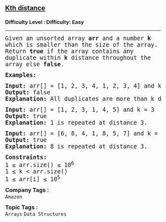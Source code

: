<h2><a href="https://www.geeksforgeeks.org/problems/kth-distance3757/0">Kth distance</a></h2><h3>Difficulty Level : Difficulty: Easy</h3><hr><div class="problems_problem_content__Xm_eO"><p><span style="font-size: 14pt; font-family: 'andale mono', monospace;">Given an unsorted array <strong>arr </strong>and a<strong> </strong>number <strong>k </strong>which is smaller than the size of the array. Return <strong>true</strong> if the array contains any duplicate within <strong>k </strong>distance throughout the array else <strong>false</strong>.</span></p>
<p><strong><span style="font-size: 14pt; font-family: 'andale mono', monospace;">Examples:</span></strong></p>
<pre><span style="font-size: 14pt; font-family: 'andale mono', monospace;"><strong>Input:</strong> arr[] = [1, 2, 3, 4, 1, 2, 3, 4] and k = 3</span><br><span style="font-size: 14pt; font-family: 'andale mono', monospace;"><strong>Output:</strong> false</span><br><span style="font-size: 14pt; font-family: 'andale mono', monospace;"><strong>Explanation:</strong> All duplicates are more than k distance away.</span></pre>
<pre><span style="font-size: 14pt; font-family: 'andale mono', monospace;"><strong>Input:</strong> arr[] = [1, 2, 3, 1, 4, 5] and k = 3</span><br><span style="font-size: 14pt; font-family: 'andale mono', monospace;"><strong>Output:</strong> true</span><br><span style="font-size: 14pt; font-family: 'andale mono', monospace;"><strong>Explanation:</strong> 1 is repeated at distance 3.<br></span></pre>
<pre><span style="font-size: 14pt; font-family: 'andale mono', monospace;"><strong>Input:</strong> arr[] = [6, 8, 4, 1, 8, 5, 7] and k = 3</span><br><span style="font-size: 14pt; font-family: 'andale mono', monospace;"><strong>Output:</strong> true</span><br><span style="font-size: 14pt; font-family: 'andale mono', monospace;"><strong>Explanation:</strong> 8 is repeated at distance 3.</span></pre>
<p><strong><span style="font-size: 14pt; font-family: 'andale mono', monospace;">Constraints:<br></span></strong><span style="font-size: 14pt; font-family: 'andale mono', monospace;">1 ≤ arr.size() ≤ 10<sup>6</sup><br></span><span style="font-size: 14pt; font-family: 'andale mono', monospace;">1 ≤ k &lt; arr.size()<br></span><span style="font-size: 14pt; font-family: 'andale mono', monospace;">1 ≤ arr[i] ≤ 10<sup>5</sup></span></p></div><p><span style=font-size:18px><strong>Company Tags : </strong><br><code>Amazon</code>&nbsp;<br><p><span style=font-size:18px><strong>Topic Tags : </strong><br><code>Arrays</code>&nbsp;<code>Data Structures</code>&nbsp;